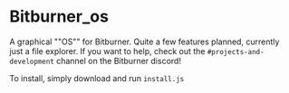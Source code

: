 # Bitburner_os
A graphical ""OS"" for Bitburner. Quite a few features planned, currently just a file explorer. If you want to help, check out the `#projects-and-development` channel on the Bitburner discord!

To install, simply download and run `install.js`
